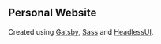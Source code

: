 ## Personal Website
Created using [Gatsby](gatsbyjs.com/), [Sass](https://sass-lang.com/) and [HeadlessUI](https://headlessui.dev/).